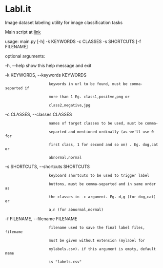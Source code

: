 # Labl.it
Image dataset labeling utility for image classification tasks

Main script at [link](https://github.com/muzzart/Labl.it/blob/master/Labl.it/App/main.py)


usage: main.py [-h] -k KEYWORDS -c CLASSES -s SHORTCUTS [-f FILENAME]


optional arguments:

  -h, --help            show this help message and exit
  
  -k KEYWORDS, --keywords KEYWORDS
  
                        keywords in url to be found, must be comma-separted if
                        
                        more than 1 Eg. class1,positve,png or
                        
                        class2,negative,jpg
                        
  -c CLASSES, --classes CLASSES
  
                        names of target classes to be used, must be comma-
                        
                        separted and mentioned ordinally (as we'll use 0 for
                        
                        first class, 1 for second and so on) . Eg. dog,cat or
                        
                        abnormal,normal
                        
  -s SHORTCUTS, --shortcuts SHORTCUTS
  
                        keyboard shortcuts to be used to trigger label
                        
                        buttons, must be comma-separted and in same order as
                        
                        the classes in -c argument. Eg. d,g (for dog,cat) or
                        
                        a,n (for abnormal,normal)
                        
  -f FILENAME, --filename FILENAME
  
                        filename used to save the final label files, filename
                        
                        must be given without extension (mylabel for
                        
                        mylabels.csv). if this argument is empty, default name
                        
                        is "labels.csv"
